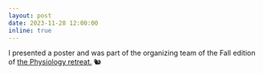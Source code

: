 ```yaml
---
layout: post
date: 2023-11-28 12:00:00
inline: true
---
```


I presented a poster and was part of the organizing team of the Fall edition of  <a href="https://bpb-us-w2.wpmucdn.com/campuspress.yale.edu/dist/1/443/files/2023/12/2023-11-28-retreat-4.jpg"> the Physiology retreat.</a> :chipmunk:
